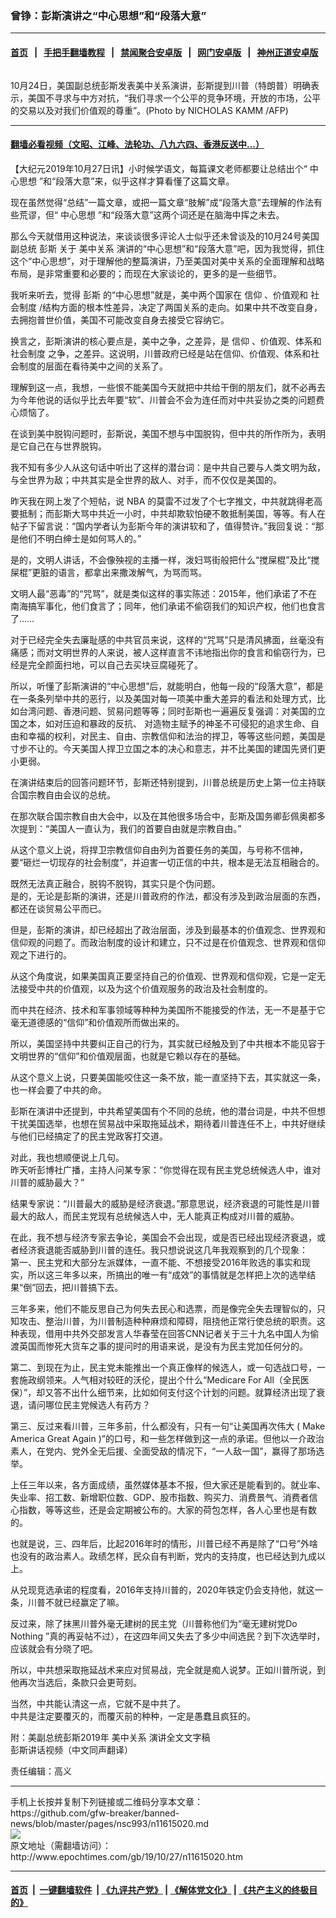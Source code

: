### 曾铮：彭斯演讲之“中心思想”和“段落大意”
------------------------

#### [首页](https://github.com/gfw-breaker/banned-news/blob/master/README.md) &nbsp;&nbsp;|&nbsp;&nbsp; [手把手翻墙教程](https://github.com/gfw-breaker/guides/wiki) &nbsp;&nbsp;|&nbsp;&nbsp; [禁闻聚合安卓版](https://github.com/gfw-breaker/bn-android) &nbsp;&nbsp;|&nbsp;&nbsp; [网门安卓版](https://github.com/oGate2/oGate) &nbsp;&nbsp;|&nbsp;&nbsp; [神州正道安卓版](https://github.com/SzzdOgate/update) 



<div><img alt="" class="aligncenter wp-post-image" src="http://i.epochtimes.com/assets/uploads/2019/10/000_1LP4RN-600x400-1.jpg"/>
<div class="red16 caption">
 <p>
  10月24日，美国副总统彭斯发表美中关系演讲，彭斯提到川普（特朗普）明确表示，美国不寻求与中方对抗，“我们寻求一个公平的竞争环境，开放的市场，公平的交易以及对我们价值观的尊重”。(Photo by NICHOLAS KAMM /AFP)
 </p>
</div>
</div><hr/>

#### [翻墙必看视频（文昭、江峰、法轮功、八九六四、香港反送中...）](https://github.com/gfw-breaker/banned-news/blob/master/pages/links.md)

<div><p>
 【大纪元2019年10月27日讯】小时候学语文，每篇课文老师都要让总结出个“
 <ok href="http://www.epochtimes.com/gb/tag/%E4%B8%AD%E5%BF%83%E6%80%9D%E6%83%B3.html">
  中心思想
 </ok>
 ”和“段落大意”来，似乎这样才算看懂了这篇文章。
</p>
<p>
 现在虽然觉得“总结”一篇文章，或把一篇文章“肢解”成“段落大意”去理解的作法有些荒谬，但“
 <ok href="http://www.epochtimes.com/gb/tag/%E4%B8%AD%E5%BF%83%E6%80%9D%E6%83%B3.html">
  中心思想
 </ok>
 ”和“段落大意”这两个词还是在脑海中挥之未去。
</p>
<p>
 那么今天就借用这种说法，来谈谈很多评论人士似乎还未曾谈及的10月24号美国副总统
 <ok href="http://www.epochtimes.com/gb/tag/%E5%BD%AD%E6%96%AF.html">
  彭斯
 </ok>
 关于
 <ok href="http://www.epochtimes.com/gb/tag/%E7%BE%8E%E4%B8%AD%E5%85%B3%E7%B3%BB.html">
  美中关系
 </ok>
 演讲的“中心思想”和“段落大意”吧，因为我觉得，抓住这个“中心思想”，对于理解他的整篇演讲，乃至美国对美中关系的全面理解和战略布局，是非常重要和必要的；而现在大家谈论的，更多的是一些细节。
</p>
<p>
 我听来听去，觉得
 <ok href="http://www.epochtimes.com/gb/tag/%E5%BD%AD%E6%96%AF.html">
  彭斯
 </ok>
 的“中心思想”就是，美中两个国家在
 <ok href="http://www.epochtimes.com/gb/tag/%E4%BF%A1%E4%BB%B0.html">
  信仰
 </ok>
 、价值观和
 <ok href="http://www.epochtimes.com/gb/tag/%E7%A4%BE%E4%BC%9A%E5%88%B6%E5%BA%A6.html">
  社会制度
 </ok>
 /结构方面的根本性差异，决定了两国关系的走向。如果中共不改变自身，去拥抱普世价值，美国不可能改变自身去接受它容纳它。
</p>
<p>
 换言之，彭斯演讲的核心要点是，美中之争，之差异，是
 <ok href="http://www.epochtimes.com/gb/tag/%E4%BF%A1%E4%BB%B0.html">
  信仰
 </ok>
 、价值观、体系和
 <ok href="http://www.epochtimes.com/gb/tag/%E7%A4%BE%E4%BC%9A%E5%88%B6%E5%BA%A6.html">
  社会制度
 </ok>
 之争，之差异。这说明，川普政府已经是站在信仰、价值观、体系和社会制度的层面在看待美中之间的关系了。
</p>
<p>
 理解到这一点，我想，一些恨不能美国今天就把中共给干倒的朋友们，就不必再去为今年他说的话似乎比去年要“软”、川普会不会为连任而对中共妥协之类的问题费心烦恼了。
</p>
<p>
 在谈到美中脱钩问题时，彭斯说，美国不想与中国脱钩，但中共的所作所为，表明是它自己在与世界脱钩。
</p>
<p>
 我不知有多少人从这句话中听出了这样的潜台词：是中共自己要与人类文明为敌，与全世界为敌；中共其实是全世界的敌人、对手，而不仅仅是美国的。
</p>
<p>
 昨天我在网上发了个短帖，说 NBA 的莫雷不过发了个七字推文，中共就跳得老高要抵制；而彭斯大骂中共近一小时，中共却欺软怕硬不敢抵制美国，等等。有人在帖子下留言说：“国内学者认为彭斯今年的演讲软和了，值得赞许。”我回复说：“那是他们不明白绅士是如何骂人的。”
</p>
<p>
 是的，文明人讲话，不会像殃视的主播一样，泼妇骂街般把什么“搅屎棍”及比“搅屎棍”更脏的语言，都拿出来撒泼解气，为骂而骂。
</p>
<p>
 文明人最“恶毒”的“咒骂”，就是类似这样的事实陈述：2015年，他们承诺了不在南海搞军事化，他们食言了；同年，他们承诺不偷窃我们的知识产权，他们也食言了……
</p>
<p>
 对于已经完全失去廉耻感的中共官员来说，这样的“咒骂”只是清风拂面，丝毫没有痛感；而对文明世界的人来说，被人这样直言不讳地指出你的食言和偷窃行为，已经是完全颜面扫地，可以自己去买块豆腐碰死了。
</p>
<p>
 所以，听懂了彭斯演讲的“中心思想”后，就能明白，他每一段的“段落大意”，都是在一条条列举中共的恶行，以及美国对每一项美中重大差异的看法和处理方式，比如台湾问题、香港问题、贸易问题等等；同时彭斯也一遍遍反复强调：对美国的立国之本，如对压迫和暴政的反抗、 对造物主赋予的神圣不可侵犯的追求生命、自由和幸福的权利，对民主、自由、宗教信仰和法治的捍卫，等等这些问题，美国是寸步不让的。今天美国人捍卫立国之本的决心和意志，并不比美国的建国先贤们更小更弱。
</p>
<p>
 在演讲结束后的回答问题环节，彭斯还特别提到，川普总统是历史上第一位主持联合国宗教自由会议的总统。
</p>
<p>
 在那次联合国宗教自由大会中，以及在其他很多场合中，彭斯及国务卿彭佩奥都多次提到：“美国人一直认为，我们的首要自由就是宗教自由。”
</p>
<p>
 从这个意义上说，将捍卫宗教信仰自由列为首要任务的美国，与号称不信神，要“砸烂一切现存的社会制度”，并迫害一切正信的中共，根本是无法互相融合的。
</p>
<p>
 既然无法真正融合，脱钩不脱钩，其实只是个伪问题。
 <br/>
 是的，无论是彭斯的演讲，还是川普政府的作法，都没有涉及到政治层面的东西，都还在谈贸易公平而已。
</p>
<p>
 但是，彭斯的演讲，却已经超出了政治层面，涉及到最基本的价值观念、世界观和信仰观的问题了。而政治制度的设计和建立，只不过是在价值观念、世界观和信仰观之下进行的。
</p>
<p>
 从这个角度说，如果美国真正要坚持自己的价值观、世界观和信仰观，它是一定无法接受中共的价值观，以及为这个价值观服务的政治及社会制度的。
</p>
<p>
 而中共在经济、技术和军事领域等种种为美国所不能接受的作法，无一不是基于它毫无道德感的“信仰”和价值观所而做出来的。
</p>
<p>
 所以，美国坚持中共要纠正自己的行为，其实就已经触及到了中共根本不能见容于文明世界的“信仰”和价值观层面，也就是它赖以存在的基础。
</p>
<p>
 从这个意义上说，只要美国能咬住这一条不放，能一直坚持下去，其实就这一条，也一样会要了中共的命。
</p>
<p>
 彭斯在演讲中还提到，中共希望美国有个不同的总统，他的潜台词是，中共不但想干扰美国选举，也想在贸易战中采取拖延战术，期待着川普连任不上，中共好继续与他们已经搞定了的民主党政客打交道。
</p>
<p>
 对此，我也想顺便说上几句。
 <br/>
 昨天听彭博社广播，主持人问某专家：“你觉得在现有民主党总统候选人中，谁对川普的威胁最大？”
</p>
<p>
 结果专家说：“川普最大的威胁是经济衰退。”那意思说，经济衰退的可能性是川普最大的敌人，而民主党现有总统候选人中，无人能真正构成对川普的威胁。
</p>
<p>
 在此，我不想与经济专家去争论，美国会不会出现，或是否已经出现经济衰退，或者经济衰退能否威胁到川普的连任。我只想说说这几年我观察到的几个现象：
 <br/>
 第一、民主党和大部分左派媒体，一直不能、不想接受2016年败选的事实和现实，所以这三年多以来，所搞出的唯一有“成效”的事情就是怎样把上次的选举结果“倒”回去，把川普搞下去。
</p>
<p>
 三年多来，他们不能反思自己为何失去民心和选票，而是像完全失去理智似的，只知攻击、整治川普，为川普制造种种麻烦和障碍，阻挠他正常行使总统的职责。这种表现，借用中共外交部发言人华春莹在回答CNN记者关于三十九名中国人为偷渡英国而惨死大货车之事的提问时的用语来说，是没有为民主党加任何分的。
</p>
<p>
 第二、到现在为止，民主党未能推出一个真正像样的候选人，或一句选战口号，一套施政纲领来。人气相对较旺的沃伦，提出个什么“Medicare For All（全民医保）”，却又答不出什么细节来，比如如何支付这个计划的问题。就算经济出现了衰退，请问哪位民主党候选人有药方？
</p>
<p>
 第三、反过来看川普，三年多前，什么都没有，只有一句“让美国再次伟大 ( Make America Great Again )”的口号，和一些怎样做到这一点的承诺。但他以一介政治素人，在党内、党外全无后援、全面受敌的情况下，“一人敌一国”，赢得了那场选举。
</p>
<p>
 上任三年以来，各方面成绩，虽然媒体基本不报，但大家还是能看到的。就业率、失业率、招工数、新增职位数、GDP、股市指数、购买力、消费景气、消费者信心指数，等等这些，还是会定期被公布的。大家的荷包怎样，各人心里也是有数的。
</p>
<p>
 也就是说，三、四年后，比起2016年时的情形，川普已经不再是除了“口号”外啥也没有的政治素人。政绩怎样，民众自有判断，党内的支持度，也已经达到九成以上。
</p>
<p>
 从兑现竞选承诺的程度看，2016年支持川普的，2020年铁定仍会支持他，就这一条，川普不就已经赢定了嘛。
</p>
<p>
 反过来，除了抹黑川普外毫无建树的民主党（川普称他们为“毫无建树党Do Nothing ”真的再妥帖不过），在这四年间又失去了多少中间选民？到下次选举时，应该就会有分晓了吧。
</p>
<p>
 所以，中共想采取拖延战术来应对贸易战，完全就是痴人说梦。正如川普所说，到他再次当选后，条款只会更苛刻。
</p>
<p>
 当然，中共能认清这一点，它就不是中共了。
 <br/>
 中共是注定要覆灭的，而覆灭前的种种，一定是愚蠢且疯狂的。
</p>
<p>
 附：美副总统彭斯2019年
 <ok href="http://www.epochtimes.com/gb/tag/%E7%BE%8E%E4%B8%AD%E5%85%B3%E7%B3%BB.html">
  美中关系
 </ok>
 演讲全文文字稿
 <br/>
 彭斯讲话视频（中文同声翻译）
</p>
<p>
</p>
<p>
 责任编辑：高义
</p>
</div>
<hr/>
手机上长按并复制下列链接或二维码分享本文章：<br/>
https://github.com/gfw-breaker/banned-news/blob/master/pages/nsc993/n11615020.md <br/>
<a href='https://github.com/gfw-breaker/banned-news/blob/master/pages/nsc993/n11615020.md'><img src='https://github.com/gfw-breaker/banned-news/blob/master/pages/nsc993/n11615020.md.png'/></a> <br/>
原文地址（需翻墙访问）：http://www.epochtimes.com/gb/19/10/27/n11615020.htm


------------------------
#### [首页](https://github.com/gfw-breaker/banned-news/blob/master/README.md) &nbsp;|&nbsp; [一键翻墙软件](https://github.com/gfw-breaker/nogfw/blob/master/README.md) &nbsp;| [《九评共产党》](https://github.com/gfw-breaker/9ping.md/blob/master/README.md#九评之一评共产党是什么) | [《解体党文化》](https://github.com/gfw-breaker/jtdwh.md/blob/master/README.md) | [《共产主义的终极目的》](https://github.com/gfw-breaker/gczydzjmd.md/blob/master/README.md)


<img src='http://gfw-breaker.win/banned-news/pages/nsc993/n11615020.md' width='0px' height='0px'/>